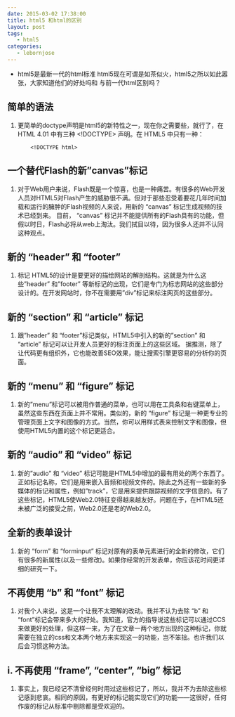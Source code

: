 ```yaml
---
date: 2015-03-02 17:38:00
title: html5 和html的区别
layout: post
tags:
   - html5
categories:
   - lebornjose
---
```

+  html5是最新一代的html标准 html5现在可谓是如茶似火，html5之所以如此嚣张，大家知道他们的好处吗和
与前一代html区别吗？

## 简单的语法

1. 更简单的doctype声明是html5的新特性之一，现在你之需要些，就行了，在 HTML 4.01 中有三种 <!DOCTYPE> 声明。在 HTML5 中只有一种：
      
           <!DOCTYPE html>
## 一个替代Flash的新”canvas”标记
1. 对于Web用户来说，Flash既是一个惊喜，也是一种痛苦。有很多的Web开发人员对HTML5对Flash产生的威胁很不满。但对于那些忍受着要花几年时间加载和运行的臃肿的Flash视频的人来说，用新的 “canvas” 标记生成视频的技术已经到来。
目前， “canvas” 标记并不能提供所有的Flash具有的功能，但假以时日，Flash必将从web上淘汰。我们拭目以待，因为很多人还并不认同这种观点。 
## 新的 “header” 和 “footer” 
1. 标记 HTML5的设计是要更好的描绘网站的解剖结构。这就是为什么这些”header” 和”footer” 等新标记的出现，它们是专门为标志网站的这些部分设计的。在开发网站时，你不在需要用”div”标记来标注网页的这些部分。
## 新的 “section” 和 “article” 标记
1. 跟”header” 和 “footer”标记类似，HTML5中引入的新的”section” 和 “article” 标记可以让开发人员更好的标注页面上的这些区域。
据推测，除了让代码更有组织外，它也能改善SEO效果，能让搜索引擎更容易的分析你的页面。
## 新的 “menu” 和 “figure” 标记
1. 新的”menu”标记可以被用作普通的菜单，也可以用在工具条和右键菜单上，虽然这些东西在页面上并不常用。类似的，新的 “figure” 标记是一种更专业的管理页面上文字和图像的方式。当然，你可以用样式表来控制文字和图像，但使用HTML5内置的这个标记更适合。
## 新的 “audio” 和 “video” 标记
1. 新的”audio” 和 “video” 标记可能是HTML5中增加的最有用处的两个东西了。正如标记名称，它们是用来嵌入音频和视频文件的。除此之外还有一些新的多媒体的标记和属性，例如”track”，它是用来提供跟踪视频的文字信息的。有了这些标记，HTML5使Web2.0特征变得越来越友好。问题在于，在HTML5还未被广泛的接受之前，Web2.0还是老的Web2.0。
## 全新的表单设计
1. 新的 “form” 和 “forminput” 标记对原有的表单元素进行的全新的修改，它们有很多的新属性(以及一些修改)。如果你经常的开发表单，你应该花时间更详细的研究一下。
## 不再使用 “b” 和 “font” 标记
1. 对我个人来说，这是一个让我不太理解的改动。我并不认为去除 “b” 和 “font”标记会带来多大的好处。我知道，官方的指导说这些标记可以通过CCS来做更好的处理，但这样一来，为了在文章一两个地方出现的这种标记，你就需要在独立的css和文本两个地方来实现这一的功能，岂不笨拙。也许我们以后会习惯这种方法。 
## i. 不再使用 “frame”, “center”, “big” 标记
1. 事实上，我已经记不清曾经何时用过这些标记了，所以，我并不为去除这些标记感到悲哀。相同的原因，有更好的标记能实现它们的功能——这很好，任何作废的标记从标准中剔除都是受欢迎的。

